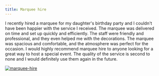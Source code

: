 ```yaml
---
title: Marquee hire
---
```


I recently hired a marquee for my daughter's birthday party and I couldn't have been happier with the service I received. The marquee was delivered on time and set up quickly and efficiently. The staff were friendly and professional, and they even helped me with the decorations. The marquee was spacious and comfortable, and the atmosphere was perfect for the occasion. I would highly recommend marquee hire to anyone looking for a great way to host a special event. The quality of the service is second to none and I would definitely use them again in the future.

[![marquee-hire](<https://dabuttonfactory.com/button.png?t=CHECK+SERVICE&f=Noto+Sans-Bold&ts=26&tc=fff&hp=45&vp=20&c=11&bgt=unicolored&bgc=4bd42f>)](<https://www.bark.com/?a_aid=5d2d0e83cdc39>)